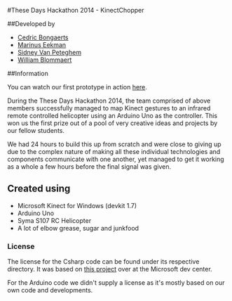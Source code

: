 #These Days Hackathon 2014 - KinectChopper

##Developed by

- [Cedric Bongaerts](https://github.com/CedricBongaerts)
- [Marinus Eekman](https://github.com/forenzer)
- [Sidney Van Peteghem](https://github.com/Sidneyvp)
- [William Blommaert](https://github.com/Will0489)

##Information

You can watch our first prototype in action [here](https://www.facebook.com/video.php?v=1381318128827224&set=vb.1378883359070701&type=2&theater).

During the These Days Hackathon 2014, the team comprised of above members successfully managed to map Kinect gestures to an infrared remote controlled helicopter using an Arduino Uno as the controller. This won us the first prize out of a pool of very creative ideas and projects by our fellow students.

We had 24 hours to build this up from scratch and were close to giving up due to the complex nature of making all these individual technologies and components communicate with one another, yet managed to get it working as a whole a few hours before the final signal was given.

## Created using

- Microsoft Kinect for Windows (devkit 1.7)
- Arduino Uno
- Syma S107 RC Helicopter
- A lot of elbow grease, sugar and junkfood

### License

The license for the Csharp code can be found under its respective directory. It was based on [this project](https://code.msdn.microsoft.com/windowsdesktop/Simple-Gesture-Processing-097c5527) over at the Microsoft dev center.

For the Arduino code we didn't supply a license as it's mostly based on our own code and developments.
